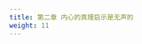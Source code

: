 ```yaml
---
title: 第二章 内心的真理启示是无声的
weight: 11
---
```

<script>
  window.location.href = "/效法基督/scroll3/01_02_基督在诚实人心中说话_内心的真理启示是无声的/#第二章-内心的真理启示是无声的";
</script>
